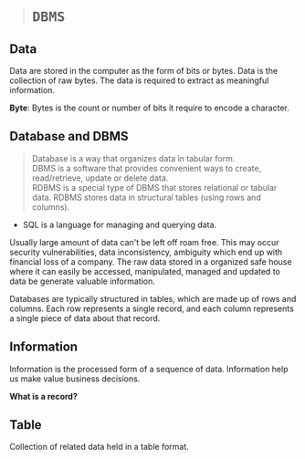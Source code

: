 > # **`DBMS`**

## **Data**

Data are stored in the computer as the form of bits or bytes. Data is the collection of raw bytes. The data is required to extract as meaningful information.

**Byte**: Bytes is the count or number of bits it require to encode a character.

## **Database and DBMS**

> Database is a way that organizes data in tabular form.  
> DBMS is a software that provides convenient ways to create, read/retrieve, update or delete data.  
> RDBMS is a special type of DBMS that stores relational or tabular data. RDBMS stores data in structural tables (using rows and columns).

-   SQL is a language for managing and querying data.

Usually large amount of data can't be left off roam free. This may occur security vulnerabilities, data inconsistency, ambiguity which end up with financial loss of a company. The raw data stored in a organized safe house where it can easily be accessed, manipulated, managed and updated to data be generate valuable information.

Databases are typically structured in tables, which are made up of rows and columns. Each row represents a single record, and each column represents a single piece of data about that record.

## **Information**

Information is the processed form of a sequence of data. Information help us make value business decisions.

**What is a record?**

## Table

Collection of related data held in a table format.
